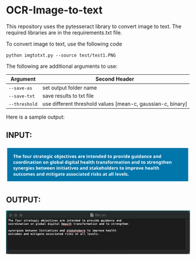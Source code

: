 # OCR-Image-to-text

This repository uses the pytesseract library to convert image to text. The required libraries are in the requirements.txt file.

To convert image to text, use the following code
```
python imgtotxt.py --source test/test1.PNG
```

The following are additional arguments to use:

| Argument | Second Header |
| ------------- | ------------- |
| ```--save-as```  | set output folder name  |
| ```--save-txt```  | save results to txt file  |
| ```--threshold``` | use different threshold values [mean-c, gaussian-c, binary] |





Here is a sample output:
## INPUT:
![alt-text](https://github.com/pfdhn/OCR-Image-to-text/blob/main/sample/sample1.png)

## OUTPUT:
![alt-text](https://github.com/pfdhn/OCR-Image-to-text/blob/main/sample/sample1_output.png)

